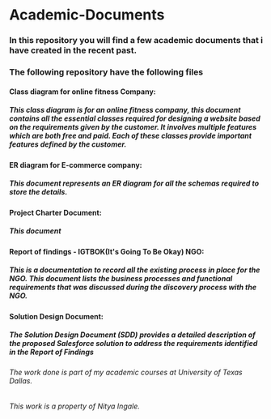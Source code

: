 # Academic-Documents

### In this repository you will find a few academic documents that i have created in the recent past.
### The following repository have the following files

#### Class diagram for online fitness Company:
##### This class diagram is for an online fitness company, this document contains all the essential classes required for designing a website based on the requirements given by the customer. It involves multiple features which are both free and paid. Each of these classes provide important features defined by the customer.

#### ER diagram for E-commerce company:
##### This document represents an ER diagram for all the schemas required to store the details. 

#### Project Charter Document:
##### This document 

#### Report of findings - IGTBOK(It's Going To Be Okay) NGO:
##### This is a documentation to record all the existing process in place for the NGO. This document lists the business processes and functional requirements that was discussed during the discovery process with the NGO. 

#### Solution Design Document:
##### The Solution Design Document (SDD) provides a detailed description of the proposed Salesforce solution to address the requirements identified in the Report of Findings

###### The work done is part of my academic courses at University of Texas Dallas.
###### This work is a property of Nitya Ingale.
